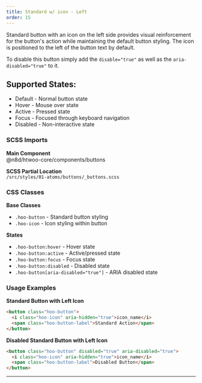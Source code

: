 ```yaml
---
title: Standard w/ icon - Left
order: 15
---
```


Standard button with an icon on the left side provides visual reinforcement for the button's action while maintaining the default button styling. The icon is positioned to the left of the button text by default.

To disable this button simply add the `disable="true"` as well as the `aria-disabled="true"` to it.

## Supported States:

* Default - Normal button state
* Hover - Mouse over state
* Active - Pressed state
* Focus - Focused through keyboard navigation
* Disabled - Non-interactive state

### SCSS Imports

**Main Component**\
@n8d/htwoo-core/components/buttons

**SCSS Partial Location**\
`/src/styles/01-atoms/buttons/_buttons.scss`

### CSS Classes

**Base Classes**
- `.hoo-button` - Standard button styling
- `.hoo-icon` - Icon styling within button

**States**
- `.hoo-button:hover` - Hover state
- `.hoo-button:active` - Active/pressed state
- `.hoo-button:focus` - Focus state
- `.hoo-button:disabled` - Disabled state
- `.hoo-button[aria-disabled="true"]` - ARIA disabled state

### Usage Examples

**Standard Button with Left Icon**
```html
<button class="hoo-button">
  <i class="hoo-icon" aria-hidden="true">icon_name</i>
  <span class="hoo-button-label">Standard Action</span>
</button>
```

**Disabled Standard Button with Left Icon**
```html
<button class="hoo-button" disabled="true" aria-disabled="true">
  <i class="hoo-icon" aria-hidden="true">icon_name</i>
  <span class="hoo-button-label">Disabled Button</span>
</button>
```

***